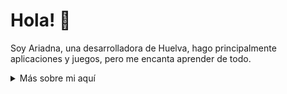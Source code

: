 # Hola! :wave:

Soy Ariadna, una desarrolladora de Huelva, hago principalmente aplicaciones y juegos, pero me encanta aprender de todo.

<details>
<summary>
  Más sobre mi aquí
</summary>

### ¿Qué es lo que hago?

Hago pequeños juegos y prototipos. Tambien hago algunas webs y aplicaciones variadas.

## Mis Habilidades 📜

### Motores de Videojuegos 👾

- Unity
- Unreal Engine 5

### Lenguajes de Programación

- C#
- C++

### Tecnologías Web

- Html
- Css

### Actualmente Aprendiendo... 📚

- Java
- SQL

### Languages 🌐

| Language      | Proficiency    |
| ------------- | -------------- |
| Español       | Nativo         |
| Inglés        | B2             |

### Mis Contactos

e-mail: ariadnadelgadodev@gmail.com

### Lugares de Interés

**Mi Itch.io:** https://ariadna5d.itch.io/
**Mi ArtStation:** https://www.artstation.com/ariadna5d

</details>
